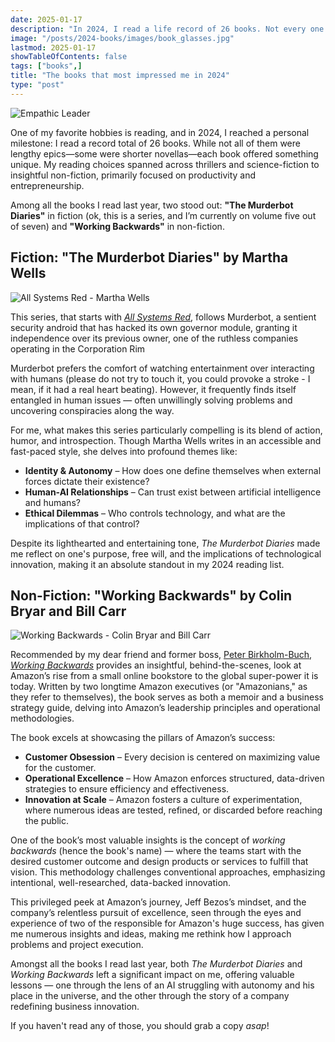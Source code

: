 ```yaml
---
date: 2025-01-17
description: "In 2024, I read a life record of 26 books. Not every one of them was good enough to remember, which is why I want to share with you two of the twenty-six that really resonated with me, one fiction and one non-fiction. Keep reading, and I'll tell you everything!"
image: "/posts/2024-books/images/book_glasses.jpg"
lastmod: 2025-01-17
showTableOfContents: false
tags: ["books",]
title: "The books that most impressed me in 2024"
type: "post"
---
```


![Empathic Leader](/posts/2024-books/images/book_glasses.jpg)

One of my favorite hobbies is reading, and in 2024, I reached a personal milestone: I read a record total of 26 books. While not all of them were lengthy epics—some were shorter novellas—each book offered something unique. My reading choices spanned across thrillers and science-fiction to insightful non-fiction, primarily focused on productivity and entrepreneurship.

Among all the books I read last year, two stood out: **"The Murderbot Diaries"** in fiction (ok, this is a series, and I’m currently on volume five out of seven) and **"Working Backwards"** in non-fiction.

## Fiction: "The Murderbot Diaries" by Martha Wells

![All Systems Red - Martha Wells](/posts/2024-books/images/all-systems-red_martha-wells.jpg)

This series, that starts with *[All Systems Red](https://www.amazon.com/All-Systems-Red-Kindle-Single-ebook/dp/B01MYZ8X5C?crid=24259DZNWKH7X&dib=eyJ2IjoiMSJ9.RsoM5E7Fr28SpxeaybUBvTxoffXLVe76XcLgDLFO3qS9SbDMsiJb-Y1EDc784QVh1IW13uuHeXNCRk_VBHxt3g23mK2IKQYsXMKThPMlLZqK28DSx2wrPvf0vAXbg0hibeJoLtz3hRgMbdm8yF3eG8AlnQH4lHOmHNV1NpCTSLfl3DQn63qQV-BserKL8VJU8CevrfihUDBKiH-VQbKexH22B6Ns4-chk_JJrmy5d6U.FQ5MQh0b9spd2rewP1sS6irhJaFeAfJIfJieCVStbUM&dib_tag=se&keywords=all+systems+red&qid=1737135452&sprefix=all+systems+red%2Caps%2C176&sr=8-1)*, follows Murderbot, a sentient security android that has hacked its own governor module, granting it independence over its previous owner, one of the ruthless companies operating in the Corporation Rim

Murderbot prefers the comfort of watching entertainment over interacting with humans (please do not try to touch it, you could provoke a stroke - I mean, if it had a real heart beating). However, it frequently finds itself entangled in human issues — often unwillingly solving problems and uncovering conspiracies along the way.

For me, what makes this series particularly compelling is its blend of action, humor, and introspection. Though Martha Wells writes in an accessible and fast-paced style, she delves into profound themes like:

- **Identity & Autonomy** – How does one define themselves when external forces dictate their existence?
- **Human-AI Relationships** – Can trust exist between artificial intelligence and humans?
- **Ethical Dilemmas** – Who controls technology, and what are the implications of that control?

Despite its lighthearted and entertaining tone, *The Murderbot Diaries* made me reflect on one's purpose, free will, and the implications of technological innovation, making it an absolute standout in my 2024 reading list.

## Non-Fiction: "Working Backwards" by Colin Bryar and Bill Carr

![Working Backwards - Colin Bryar and Bill Carr](/posts/2024-books/images/working-backwards_colin-bryar_bill-carr.jpg)

Recommended by my dear friend and former boss, [Peter Birkholm-Buch](https://birkholm-buch.dk/), *[Working Backwards](https://www.amazon.com/Working-Backwards-Insights-Stories-Secrets-ebook/dp/B08BYCQBZN?_encoding=UTF8&dib_tag=se&dib=eyJ2IjoiMSJ9.yvPFiNji6EJta2Nen7Fhq40A-wltJDiKPBLY_K16L-MzRKjAluXTEFO-VuyS2WkxcHzSl9f8g25eGsPevsDB0ubnw2VgldnpIFVCCyJC6cazYiE2paEyvVYupjILApYgzEmS-yiz1d7eBTArNBgFyZlt1ahu_zs4Qf87-W3-OrgXwnr_DSeOJgQ0K00lfnlOddE1ZcsyUjDP0ZotLSSBzMYbTmKqItdwqeSNDjLFxjE.O8ime48Gn0b18qEjAZmp1DzCH6XpIOS7NEzptNHu-30&qid=1737135508&sr=8-1)* provides an insightful, behind-the-scenes, look at Amazon’s rise from a small online bookstore to the global super-power it is today. Written by two longtime Amazon executives (or "Amazonians," as they refer to themselves), the book serves as both a memoir and a business strategy guide, delving into Amazon’s leadership principles and operational methodologies.

The book excels at showcasing the pillars of Amazon’s success:

- **Customer Obsession** – Every decision is centered on maximizing value for the customer.
- **Operational Excellence** – How Amazon enforces structured, data-driven strategies to ensure efficiency and effectiveness.
- **Innovation at Scale** – Amazon fosters a culture of experimentation, where numerous ideas are tested, refined, or discarded before reaching the public.

One of the book’s most valuable insights is the concept of *working backwards* (hence the book's name) — where the teams start with the desired customer outcome and design products or services to fulfill that vision. This methodology challenges conventional approaches, emphasizing intentional, well-researched, data-backed innovation.

This privileged peek at Amazon’s journey, Jeff Bezos’s mindset, and the company’s relentless pursuit of excellence, seen through the eyes and experience of two of the responsible for Amazon's huge success, has given me numerous insights and ideas, making me rethink how I approach problems and project execution.

Amongst all the books I read last year, both *The Murderbot Diaries* and *Working Backwards* left a significant impact on me, offering valuable lessons — one through the lens of an AI struggling with autonomy and his place in the universe, and the other through the story of a company redefining business innovation. 

If you haven't read any of those, you should grab a copy *asap*!